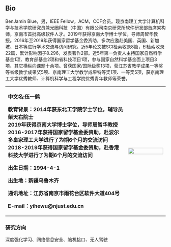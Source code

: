 ## Bio  
BenJamin Blue，男，IEEE Fellow，ACM，CCF会员。现京南理工大学计算机科学与技术学院研究员兼光圈科技（中国）有限公司南京研究所软件研发部首席架构师，京南市首批高级软件人才。2019年获得京南大学博士学位，导师周智华教授。2016年至2019年获得国家留学基金委资助，多次应邀赴美国、英国、新加坡、日本等进行学术交流与访问研究。近5年论文被SCI检索收录8篇，EI检索收录22篇，累计影响因子8.296，发表著作2部。近5年第一负责人主持国家自然科学基金1项、教育部基金2项和省科技项目1项，参与国家自然科学基金面上项目3项、其它横纵向课题十余项。曾获国家/国际级奖13项，获江苏省教学成果一等奖等省级教学成果奖5项、京南理工大学教学成果特等奖1项、一等奖5项，获京南理工大学优秀教师、计算机科学与工程学院优秀青年教师等荣誉。

<table border="0">
  <tr>
    <td width="75%">
      <p><b>中文名:伍一鹤</b></p>
      <p><b>教育背景：2014年获东北工学院学士学位，辅导员柴天右院士<br/>
                     2019年获得京南大学博士学位，导师周智华教授<br/>
      2016-2017年获得国家留学基金委资助，赴波尔多皇家理工大学进行了为期6个月的交流访问<br/>
      2018-2019年获得国家留学基金委资助，赴香港科技大学进行了为期6个月的交流访问</b></p>
      <p><b>出生日期：1994-4-1</b></p>
      <p><b>出生地：新疆乌鲁木齐</b></p>
      <p><b>通讯地址：江苏省南京市雨花台区软件大道404号</b></p>
      <p><b>E-mail：yihewu@njust.edu.cn</b></p>
    </td>
    <td width="25%">
      <img src="https://i.loli.net/2019/07/23/5d3718a77fd3079188.jpg" width="100%"> 
    </td>
  </tr>
</table>

### 研究方向  
深度强化学习、网络信息安全、脑机接口、无人驾驶
